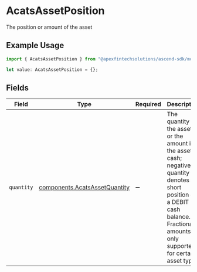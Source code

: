 # AcatsAssetPosition

The position or amount of the asset

## Example Usage

```typescript
import { AcatsAssetPosition } from "@apexfintechsolutions/ascend-sdk/models/components";

let value: AcatsAssetPosition = {};
```

## Fields

| Field                                                                                                                                                                                      | Type                                                                                                                                                                                       | Required                                                                                                                                                                                   | Description                                                                                                                                                                                | Example                                                                                                                                                                                    |
| ------------------------------------------------------------------------------------------------------------------------------------------------------------------------------------------ | ------------------------------------------------------------------------------------------------------------------------------------------------------------------------------------------ | ------------------------------------------------------------------------------------------------------------------------------------------------------------------------------------------ | ------------------------------------------------------------------------------------------------------------------------------------------------------------------------------------------ | ------------------------------------------------------------------------------------------------------------------------------------------------------------------------------------------ |
| `quantity`                                                                                                                                                                                 | [components.AcatsAssetQuantity](../../models/components/acatsassetquantity.md)                                                                                                             | :heavy_minus_sign:                                                                                                                                                                         | The quantity of the asset, or the amount if the asset is cash; negative quantity denotes short position or a DEBIT cash balance. Fractional amounts only supported for certain asset types | {<br/>"value": "1.00"<br/>}                                                                                                                                                                |